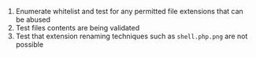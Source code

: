 1.  Enumerate whitelist and test for any permitted file extensions that can be abused
2.  Test files contents are being validated
3.  Test that extension renaming techniques such as `shell.php.png` are not possible